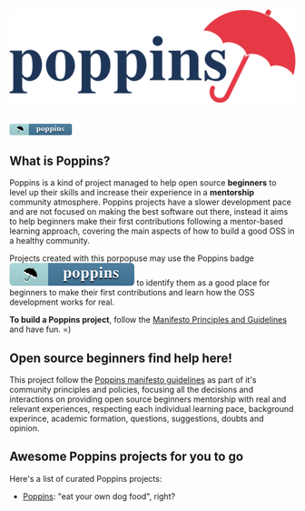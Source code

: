 <div align="center">
  <br />
    <br />
  <img src="logo-poppins-horizontal.svg" alt="Poppins">
</div>
<br />
<br />
  <img height="20" src="badge-poppins.svg" alt="Poppins">


## What is Poppins?

Poppins is a kind of project managed to help open source **beginners** to level up their skills and increase their experience in a **mentorship** community atmosphere. Poppins projects have a slower development pace and are not focused on making the best software out there, instead it aims to help beginners make their first contributions following a mentor-based learning approach, covering the main aspects of how to build a good OSS in a healthy community.

Projects created with this porpopuse may use the Poppins badge <img src="badge-poppins.svg" alt="Poppins"> to identify them as a good place for beginners to make their first contributions and learn how the OSS development works for real.

**To build a Poppins project**, follow the [Manifesto Principles and Guidelines]("MANIFESTO.md") and have fun. =)

## Open source beginners find help here!

This project follow the [Poppins manifesto guidelines](https://github.com/bancodobrasil/poppins) as part of it's community principles and policies, focusing all the decisions and interactions on providing open source beginners mentorship with real and relevant experiences, respecting each individual learning pace, background experince, academic formation, questions, suggestions, doubts and opinion. 

## Awesome Poppins projects for you to go

Here's a list of curated Poppins projects:
- [Poppins](https://github.com/bancodobrasil/poppins): "eat your own dog food", right?

